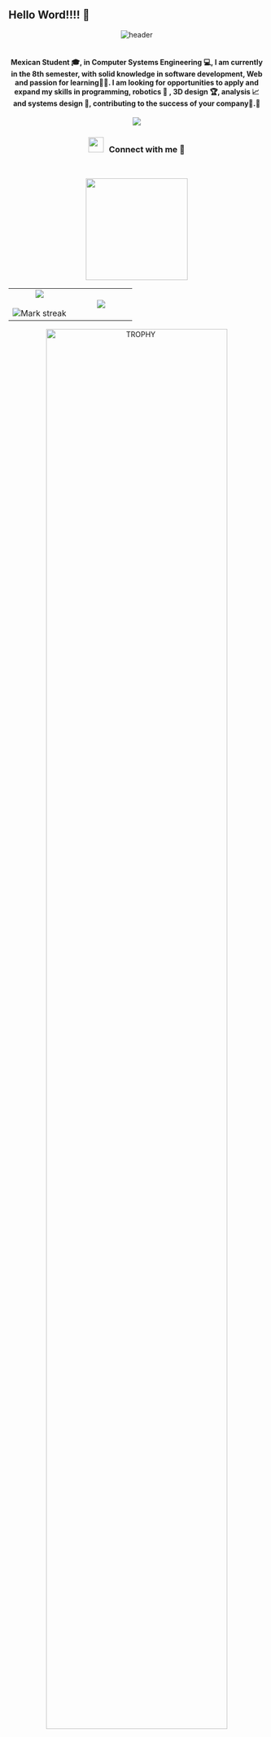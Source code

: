 ## Hello Word!!!! 👋
<!-- HEADER -->
<div align="center" width="100">
  <img src="https://capsule-render.vercel.app/api?color=0:1408d0,50:0860d0,100:08c4d0&height=250&section=header&text=Carlos%20Gonzalez%20(Juancho)&fontSize=30&type=waving&fontColor=fefefe&&animation=fadeIn"
  alt="header"/>
</div>

<br>

  <h4 align="center">Mexican Student 🎓, in Computer Systems Engineering 💻, I am currently in the 8th semester, with solid knowledge in software development, Web and passion for learning👨‍💻.
I am looking for opportunities to apply and expand my skills in programming, robotics 🤖 , 3D design 🏆, analysis 📈 and systems design 📗, contributing to the success of your company🥇.🙏​</h4>
</div>

<div id="header" align="center">
 <p align="center">
  <a href="https://github.com/DenverCoder1/readme-typing-svg"><img src="https://readme-typing-svg.herokuapp.com?font=Time+New+Roman&color=cyan&size=25&center=true&vCenter=true&width=600&height=100&lines=Programador+y+Diseñador+WEB..&hearts;++;Me+Gusta+la+Robotica+con+Microcontroladores;+++++++Estudiante+de+Ing.+en+Sistemas..&hearts;++;Welcome😁+to+my+Profile👌;++Puedes+Contactarme+aqui+👇;Carlos+Gonzalez..<3"></a>
</p>

<div id="header" align="center">
<h3 align="center" > <img src="https://media.giphy.com/media/iY8CRBdQXODJSCERIr/giphy.gif" width="30" height="30" style="margin-right: 10px;">Connect with me 🤝 </h3>
<br>
 
 <img src=
   "https://img.shields.io/badge/Facebook-1877F2?style=for-the-badge&logo=facebook&logoColor=white" 
   width="200" />
  
</div>

<div>
 
<!--- stats & Trophy (start) -->
<p align="center">
  <!--- stats (start) -->
<table align="center">
<tr border="none">
<td width="50%" align="center">
  
  <img  align="center"  src="https://github-readme-stats.vercel.app/api?username=1010nishant&theme=dark&show_icons=true&count_private=true" />
  <br></br>
  <img  title="🔥 Get streak stats for your profile at git.io/streak-stats" alt="Mark streak" src="https://github-readme-streak-stats.herokuapp.com/?user=1010nishant&theme=dark&hide_border=false" /> 
</td>

<td width="50%" align="center">

  <img  align="center"  src="https://github-readme-stats.anuraghazra1.vercel.app/api/top-langs/?username=1010nishant&theme=dark&hide_border=false&no-bg=true&no-frame=true&langs_count=10"/>
  
  </td>
</tr>
</table>
<!--- stats (end) -->

<!--- trophy (start) -->
<div align=center>
  <a href="https://github.com/CarlosGonzalez7u7" title="Go to Source">
      <img align="center" width=84% src="https://github-profile-trophy.vercel.app/?username=1010nishant&theme=radical&row=1&column=7&margin-h=15&margin-w=5&no-bg=true" alt="TROPHY" />
    </a>
</div>
<!--- trophy (start) -->
</div>
